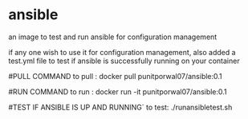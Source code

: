 # ansible

an image to test and run ansible for configuration management

if any one wish to use it for configuration management, also added a test.yml file to test if ansible is successfully running on your container

#PULL COMMAND
to pull : docker pull punitporwal07/ansible:0.1 

#RUN COMMAND
to run : docker run -it punitporwal07/ansible:0.1 

#TEST IF ANSIBLE IS UP AND RUNNING`
to test: ./runansibletest.sh
